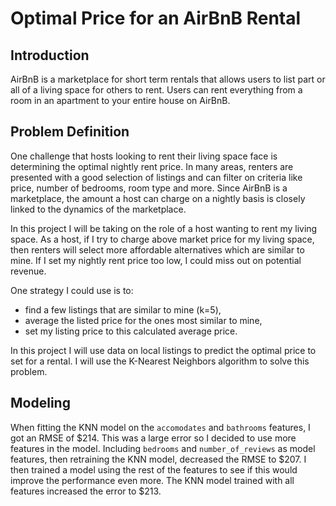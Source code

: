 # Optimal Price for an AirBnB Rental
## Introduction
AirBnB is a marketplace for short term rentals that allows users to list part or all of a living space for others to rent. Users can rent everything from a room in an apartment to your entire house on AirBnB.

## Problem Definition
One challenge that hosts looking to rent their living space face is determining the optimal nightly rent price. In many areas, renters are presented with a good selection of listings and can filter on criteria like price, number of bedrooms, room type and more. Since AirBnB is a marketplace, the amount a host can charge on a nightly basis is closely linked to the dynamics of the marketplace. 

In this project I will be taking on the role of a host wanting to rent my living space. As a host, if I try to charge above market price for my living space, then renters will select more affordable alternatives which are similar to mine. If I set my nightly rent price too low, I could miss out on potential revenue.

One strategy I could use is to:

* find a few listings that are similar to mine (k=5),
* average the listed price for the ones most similar to mine,
* set my listing price to this calculated average price.

In this project I will use data on local listings to predict the optimal price to set for a rental. I will use the K-Nearest Neighbors algorithm to solve this problem.

## Modeling

When fitting the KNN model on the `accomodates` and `bathrooms` features, I got an RMSE of $214. This was a large error so I decided to use more features in the model. Including `bedrooms` and `number_of_reviews` as model features, then retraining the KNN model, decreased the RMSE to $207. I then trained a model using the rest of the features to see if this would improve the performance even more. The KNN model trained with all features increased the error to $213.
